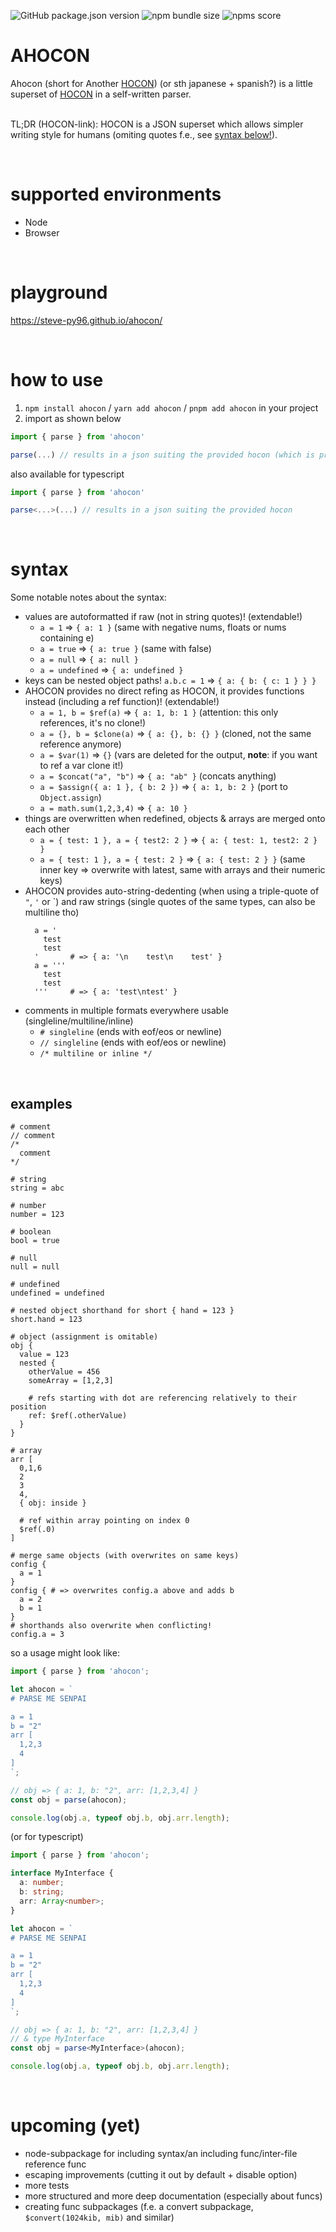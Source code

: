![GitHub package.json version](https://img.shields.io/github/package-json/v/steve-py96/ahocon?style=flat-square&color=000000)
![npm bundle size](https://img.shields.io/bundlephobia/minzip/ahocon?style=flat-square&color=000000)
![npms score](https://img.shields.io/npms-io/final-score/ahocon)

# AHOCON

Ahocon (short for Another [HOCON](https://github.com/lightbend/config/blob/master/HOCON.md)) (or sth japanese + spanish?) is a little superset of [HOCON](https://github.com/lightbend/config/blob/master/HOCON.md) in a self-written parser. <br /> <br />

TL;DR (HOCON-link): HOCON is a JSON superset which allows simpler writing style for humans (omiting quotes f.e., see [syntax below!](#syntax)).

<br />

# supported environments

- Node
- Browser

<br />

# playground

https://steve-py96.github.io/ahocon/

<br />

# how to use

1. `npm install ahocon` / `yarn add ahocon` / `pnpm add ahocon` in your project
1. import as shown below

```js
import { parse } from 'ahocon'

parse(...) // results in a json suiting the provided hocon (which is provided as string)
```

also available for typescript

```ts
import { parse } from 'ahocon'

parse<...>(...) // results in a json suiting the provided hocon
```

<br />

# syntax

Some notable notes about the syntax:

- values are autoformatted if raw (not in string quotes)! (extendable!)
  - `a = 1` => `{ a: 1 }` (same with negative nums, floats or nums containing e)
  - `a = true` => `{ a: true }` (same with false)
  - `a = null` => `{ a: null }`
  - `a = undefined` => `{ a: undefined }`
- keys can be nested object paths! `a.b.c = 1` => `{ a: { b: { c: 1 } } }`
- AHOCON provides no direct refing as HOCON, it provides functions instead (including a ref function)! (extendable!)
  - `a = 1, b = $ref(a)` => `{ a: 1, b: 1 }` (attention: this only references, it's no clone!)
  - `a = {}, b = $clone(a)` => `{ a: {}, b: {} }` (cloned, not the same reference anymore)
  - `a = $var(1)` => `{}` (vars are deleted for the output, **note**: if you want to ref a var clone it!)
  - `a = $concat("a", "b")` => `{ a: "ab" }` (concats anything)
  - `a = $assign({ a: 1 }, { b: 2 })` => `{ a: 1, b: 2 }` (port to `Object.assign`)
  - `a = math.sum(1,2,3,4)` => `{ a: 10 }`
- things are overwritten when redefined, objects & arrays are merged onto each other
  - `a = { test: 1 }, a = { test2: 2 }` => `{ a: { test: 1, test2: 2 } }`
  - `a = { test: 1 }, a = { test: 2 }` => `{ a: { test: 2 } }` (same inner key => overwrite with latest, same with arrays and their numeric keys)
- AHOCON provides auto-string-dedenting (when using a triple-quote of `"`, `'` or `) and raw strings (single quotes of the same types, can also be multiline tho)
  ```
    a = '
      test
      test
    '       # => { a: '\n    test\n    test' }
    a = '''
      test
      test
    '''     # => { a: 'test\ntest' }
  ```
- comments in multiple formats everywhere usable (singleline/multiline/inline)
  - `# singleline` (ends with eof/eos or newline)
  - `// singleline` (ends with eof/eos or newline)
  - `/* multiline or inline */`

<br />

## examples

```
# comment
// comment
/*
  comment
*/

# string
string = abc

# number
number = 123

# boolean
bool = true

# null
null = null

# undefined
undefined = undefined

# nested object shorthand for short { hand = 123 }
short.hand = 123

# object (assignment is omitable)
obj {
  value = 123
  nested {
    otherValue = 456
    someArray = [1,2,3]

    # refs starting with dot are referencing relatively to their position
    ref: $ref(.otherValue)
  }
}

# array
arr [
  0,1,6
  2
  3
  4,
  { obj: inside }

  # ref within array pointing on index 0
  $ref(.0)
]

# merge same objects (with overwrites on same keys)
config {
  a = 1
}
config { # => overwrites config.a above and adds b
  a = 2
  b = 1
}
# shorthands also overwrite when conflicting!
config.a = 3
```

so a usage might look like:

```js
import { parse } from 'ahocon';

let ahocon = `
# PARSE ME SENPAI

a = 1
b = "2"
arr [
  1,2,3
  4
]
`;

// obj => { a: 1, b: "2", arr: [1,2,3,4] }
const obj = parse(ahocon);

console.log(obj.a, typeof obj.b, obj.arr.length);
```

(or for typescript)

```ts
import { parse } from 'ahocon';

interface MyInterface {
  a: number;
  b: string;
  arr: Array<number>;
}

let ahocon = `
# PARSE ME SENPAI

a = 1
b = "2"
arr [
  1,2,3
  4
]
`;

// obj => { a: 1, b: "2", arr: [1,2,3,4] }
// & type MyInterface
const obj = parse<MyInterface>(ahocon);

console.log(obj.a, typeof obj.b, obj.arr.length);
```

<br />

# upcoming (yet)

- node-subpackage for including syntax/an including func/inter-file reference func
- escaping improvements (cutting it out by default + disable option)
- more tests
- more structured and more deep documentation (especially about funcs)
- creating func subpackages (f.e. a convert subpackage, `$convert(1024kib, mib)` and similar)

